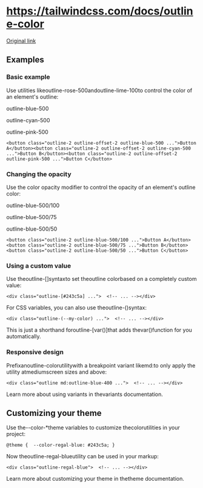 # https://tailwindcss.com/docs/outline-color

[Original link](https://tailwindcss.com/docs/outline-color)

## Examples

### Basic example

Use utilities likeoutline-rose-500andoutline-lime-100to control the color of an element's outline:

outline-blue-500

outline-cyan-500

outline-pink-500

```
<button class="outline-2 outline-offset-2 outline-blue-500 ...">Button A</button><button class="outline-2 outline-offset-2 outline-cyan-500 ...">Button B</button><button class="outline-2 outline-offset-2 outline-pink-500 ...">Button C</button>
```

### Changing the opacity

Use the color opacity modifier to control the opacity of an element's outline color:

outline-blue-500/100

outline-blue-500/75

outline-blue-500/50

```
<button class="outline-2 outline-blue-500/100 ...">Button A</button><button class="outline-2 outline-blue-500/75 ...">Button B</button><button class="outline-2 outline-blue-500/50 ...">Button C</button>
```

### Using a custom value

Use theoutline-[<value>]syntaxto set theoutline colorbased on a completely custom value:

```
<div class="outline-[#243c5a] ...">  <!-- ... --></div>
```

For CSS variables, you can also use theoutline-(<custom-property>)syntax:

```
<div class="outline-(--my-color) ...">  <!-- ... --></div>
```

This is just a shorthand foroutline-[var(<custom-property>)]that adds thevar()function for you automatically.

### Responsive design

Prefixanoutline-colorutilitywith a breakpoint variant likemd:to only apply the utility atmediumscreen sizes and above:

```
<div class="outline md:outline-blue-400 ...">  <!-- ... --></div>
```

Learn more about using variants in thevariants documentation.

## Customizing your theme

Use the--color-*theme variables to customize thecolorutilities in your project:

```
@theme {  --color-regal-blue: #243c5a; }
```

Now theoutline-regal-blueutility can be used in your markup:

```
<div class="outline-regal-blue">  <!-- ... --></div>
```

Learn more about customizing your theme in thetheme documentation.
